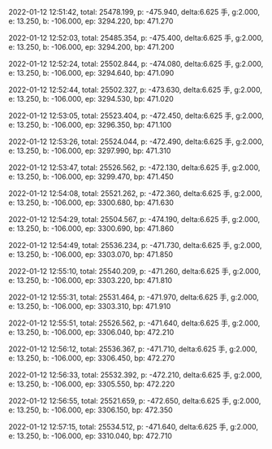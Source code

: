 2022-01-12 12:51:42, total: 25478.199, p: -475.940, delta:6.625 手, g:2.000, e: 13.250, b: -106.000, ep: 3294.220, bp: 471.270

2022-01-12 12:52:03, total: 25485.354, p: -475.400, delta:6.625 手, g:2.000, e: 13.250, b: -106.000, ep: 3294.200, bp: 471.200

2022-01-12 12:52:24, total: 25502.844, p: -474.080, delta:6.625 手, g:2.000, e: 13.250, b: -106.000, ep: 3294.640, bp: 471.090

2022-01-12 12:52:44, total: 25502.327, p: -473.630, delta:6.625 手, g:2.000, e: 13.250, b: -106.000, ep: 3294.530, bp: 471.020

2022-01-12 12:53:05, total: 25523.404, p: -472.450, delta:6.625 手, g:2.000, e: 13.250, b: -106.000, ep: 3296.350, bp: 471.100

2022-01-12 12:53:26, total: 25524.044, p: -472.490, delta:6.625 手, g:2.000, e: 13.250, b: -106.000, ep: 3297.990, bp: 471.310

2022-01-12 12:53:47, total: 25526.562, p: -472.130, delta:6.625 手, g:2.000, e: 13.250, b: -106.000, ep: 3299.470, bp: 471.450

2022-01-12 12:54:08, total: 25521.262, p: -472.360, delta:6.625 手, g:2.000, e: 13.250, b: -106.000, ep: 3300.680, bp: 471.630

2022-01-12 12:54:29, total: 25504.567, p: -474.190, delta:6.625 手, g:2.000, e: 13.250, b: -106.000, ep: 3300.690, bp: 471.860

2022-01-12 12:54:49, total: 25536.234, p: -471.730, delta:6.625 手, g:2.000, e: 13.250, b: -106.000, ep: 3303.070, bp: 471.850

2022-01-12 12:55:10, total: 25540.209, p: -471.260, delta:6.625 手, g:2.000, e: 13.250, b: -106.000, ep: 3303.220, bp: 471.810

2022-01-12 12:55:31, total: 25531.464, p: -471.970, delta:6.625 手, g:2.000, e: 13.250, b: -106.000, ep: 3303.310, bp: 471.910

2022-01-12 12:55:51, total: 25526.562, p: -471.640, delta:6.625 手, g:2.000, e: 13.250, b: -106.000, ep: 3306.040, bp: 472.210

2022-01-12 12:56:12, total: 25536.367, p: -471.710, delta:6.625 手, g:2.000, e: 13.250, b: -106.000, ep: 3306.450, bp: 472.270

2022-01-12 12:56:33, total: 25532.392, p: -472.210, delta:6.625 手, g:2.000, e: 13.250, b: -106.000, ep: 3305.550, bp: 472.220

2022-01-12 12:56:55, total: 25521.659, p: -472.650, delta:6.625 手, g:2.000, e: 13.250, b: -106.000, ep: 3306.150, bp: 472.350

2022-01-12 12:57:15, total: 25534.512, p: -471.640, delta:6.625 手, g:2.000, e: 13.250, b: -106.000, ep: 3310.040, bp: 472.710
